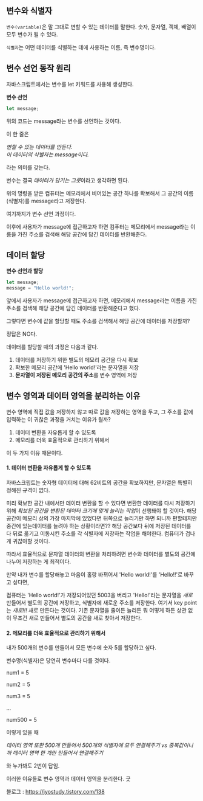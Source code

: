 ## **변수와 식별자**

`변수(variable)`은 말 그대로 변할 수 있는 데이터를 말한다. 숫자, 문자열, 객체, 배열이 모두 변수가 될 수 있다.

`식별자`는 어떤 데이터를 식별하는 데에 사용하는 이름, 즉 변수명이다.

## **변수 선언 동작 원리**

자바스크립트에서는 변수를 let 키워드를 사용해 생성한다.

**변수 선언**

```javascript
let message;
```

위의 코드는 message라는 변수를 선언하는 것이다.

이 한 줄은

_변할 수 있는 데이터를 만든다._  
_이 데이터의 식별자는 message이다._

라는 의미를 갖는다.

변수는 결국 *데이터가 담기는 그릇*이라고 생각하면 된다.

위의 명령을 받은 컴퓨터는 메모리에서 비어있는 공간 하나를 확보해서 그 공간의 이름(식별자)를 message라고 저장한다.

여기까지가 변수 선언 과정이다.

이후에 사용자가 message에 접근하고자 하면 컴퓨터는 메모리에서 message라는 이름을 가진 주소를 검색해 해당 공간에 담긴 데이터를 반환해준다.

## **데이터 할당**

**변수 선언과 할당**

```javascript
let message;
message = "Hello world!";
```

앞에서 사용자가 message에 접근하고자 하면, 메모리에서 message라는 이름을 가진 주소를 검색해 해당 공간에 담긴 데이터를 반환해준다고 했다.

그렇다면 변수에 값을 할당할 때도 주소를 검색해서 해당 공간에 데이터를 저장할까?

정답은 NO다.

데이터를 할당할 때의 과정은 다음과 같다.

1.  데이터를 저장하기 위한 별도의 메모리 공간을 다시 확보
2.  확보한 메모리 공간에 'Hello world!'라는 문자열을 저장
3.  **문자열이 저장된 메모리 공간의 주소**를 변수 영역에 저장

## **변수 영역과 데이터 영역을 분리하는 이유**

변수 영역에 직접 값을 저장하지 않고 따로 값을 저장하는 영역을 두고, 그 주소를 값에 입력하는 이 귀찮은 과정을 거치는 이유가 뭘까?

1.  데이터 변환을 자유롭게 할 수 있도록
2.  메모리를 더욱 효율적으로 관리하기 위해서

이 두 가지 이유 때문이다.

#### **1\. 데이터 변환을 자유롭게 할 수 있도록**

자바스크립트는 숫자형 데이터에 대해 62비트의 공간을 확보하지만, 문자열은 특별히 정해진 규격이 없다.

미리 확보한 공간 내에서만 데이터 변환을 할 수 있다면 변환한 데이터를 다시 저장하기 위해 *확보된 공간을 변환된 데이터 크기에 맞게 늘리는 작업*이 선행돼야 할 것이다. 해당 공간이 메모리 상의 가장 마지막에 있었다면 뒤쪽으로 늘리기만 하면 되니까 편할테지만 중간에 있는데이터를 늘려야 하는 상황이라면?? 해당 공간보다 뒤에 저장된 데이터를 다 뒤로 옮기고 이동시킨 주소를 각 식별자에 저장하는 작업을 해야한다. 컴퓨터가 겁나게 귀찮아할 것이다.

따라서 효율적으로 문자열 데이터의 변환을 처리하려면 변수와 데이터를 별도의 공간에 나누어 저장하는 게 최적이다.

만약 내가 변수를 할당해놓고 마음이 홀랑 바뀌어서 'Hello world!'를 'Hello!!'로 바꾸고 싶다면,

컴퓨터는 'Hello world!'가 저장되어있던 5003을 버리고 'Hello!'라는 문자열을 _새로_ 만들어서 별도의 공간에 저장하고, 식별자에 새로운 주소를 저장한다. 여기서 key point는 _새로!!!_ 새로 만든다는 것이다. 기존 문자열을 줄이든 늘리든 뭐 어떻게 하든 상관 없이 무조건 새로 만들어서 별도의 공간을 새로 찾아서 저장한다.

#### **2\. 메모리를 더욱 효율적으로 관리하기 위해서**

내가 500개의 변수를 만들어서 모든 변수에 숫자 5를 할당하고 싶다.

변수명(식별자)은 당연히 변수마다 다를 것이다.

num1 = 5

num2 = 5

num3 = 5

...

num500 = 5

이렇게 있을 때

_데이터 영역 또한 500개 만들어서 500개의 식별자에 모두 연결해주기 vs 중복값이니까 데이터 영역 한 개만 만들어서 연결해주기_

와 누가봐도 2번이 답임.

이러한 이유들로 변수 영역과 데이터 영역을 분리한다. 굿

블로그 : https://jyostudy.tistory.com/138
